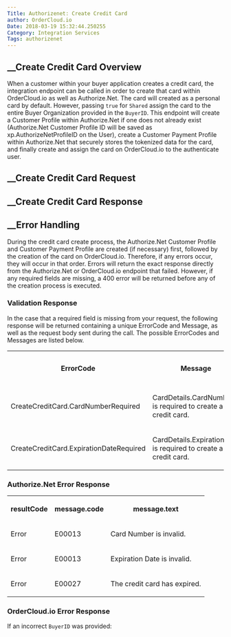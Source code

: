 ```yaml
---
Title: Authorizenet: Create Credit Card
author: OrderCloud.io 
Date: 2018-03-19 15:32:44.250255
Category: Integration Services
Tags: authorizenet
---
```



##  __Create Credit Card Overview

When a customer within your buyer application creates a credit card, the
integration endpoint can be called in order to create that card within
OrderCloud.io as well as Authorize.Net. The card will created as a personal
card by default. However, passing `true` for `Shared` assign the card to the
entire Buyer Organization provided in the `BuyerID`. This endpoint will create
a Customer Profile within Authorize.Net if one does not already exist
(Authorize.Net Customer Profile ID will be saved as xp.AuthorizeNetProfileID
on the User), create a Customer Payment Profile within Authorize.Net that
securely stores the tokenized data for the card, and finally create and assign
the card on OrderCloud.io to the authenticate user.

##  __Create Credit Card Request

##  __Create Credit Card Response

##  __Error Handling

During the credit card create process, the Authorize.Net Customer Profile and
Customer Payment Profile are created (if necessary) first, followed by the
creation of the card on OrderCloud.io. Therefore, if any errors occur, they
will occur in that order. Errors will return the exact response directly from
the Authorize.Net or OrderCloud.io endpoint that failed. However, if any
required fields are missing, a 400 error will be returned before any of the
creation process is executed.

### Validation Response

In the case that a required field is missing from your request, the following
response will be returned containing a unique ErrorCode and Message, as well
as the request body sent during the call. The possible ErrorCodes and Messages
are listed below.  
  

<table>  
<tr>  
<th>

ErrorCode

</th>  
<th>

Message

</th>  
<th>

Status Code

</th> </tr>  
<tr>  
<td>

CreateCreditCard.CardNumberRequired

</td>  
<td>

CardDetails.CardNumber is required to create a new credit card.

</td>  
<td>

400

</td> </tr>  
<tr>  
<td>

CreateCreditCard.ExpirationDateRequired

</td>  
<td>

CardDetails.ExpirationDate is required to create a new credit card.

</td>  
<td>

400

</td> </tr> </table>

### Authorize.Net Error Response  
  

<table>  
<tr>  
<th>

resultCode

</th>  
<th>

message.code

</th>  
<th>

message.text

</th> </tr>  
<tr>  
<td>

Error

</td>  
<td>

E00013

</td>  
<td>

Card Number is invalid.

</td> </tr>  
<tr>  
<td>

Error

</td>  
<td>

E00013

</td>  
<td>

Expiration Date is invalid.

</td> </tr>  
<tr>  
<td>

Error

</td>  
<td>

E00027

</td>  
<td>

The credit card has expired.

</td> </tr> </table>

### OrderCloud.io Error Response

If an incorrect `BuyerID` was provided:

